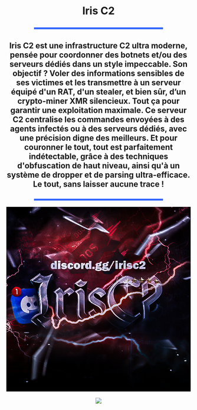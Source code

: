 
<h1 align="center">Iris C2</h1>

<p align="center">
  <img src="https://github.com/mael0salah/MAEL0SALAH/blob/main/LINE.PNG?raw=true" />
</p>

<h2 align="center">
Iris C2 est une infrastructure C2 ultra moderne, pensée pour coordonner des botnets et/ou des serveurs dédiés dans un style impeccable. Son objectif ? Voler des informations sensibles de ses victimes et les transmettre à un serveur équipé d'un RAT, d'un stealer, et bien sûr, d’un crypto-miner XMR silencieux. Tout ça pour garantir une exploitation maximale. Ce serveur C2 centralise les commandes envoyées à des agents infectés ou à des serveurs dédiés, avec une précision digne des meilleurs. Et pour couronner le tout, tout est parfaitement indétectable, grâce à des techniques d'obfuscation de haut niveau, ainsi qu'à un système de dropper et de parsing ultra-efficace. Le tout, sans laisser aucune trace !
</h2>

<p align="center">
  <img src="https://github.com/mael0salah/MAEL0SALAH/blob/main/LINE.PNG?raw=true" />
</p>

<p align="center">
  <img src="https://raw.githubusercontent.com/mael0salah/IRIS-C2/refs/heads/main/LOGO.PNG" />
</p>

<p align="center">
  <img src="https://github.com/mael0salah/IRIS-C2/blob/main/BANNER.png?raw=true" />
</p>
